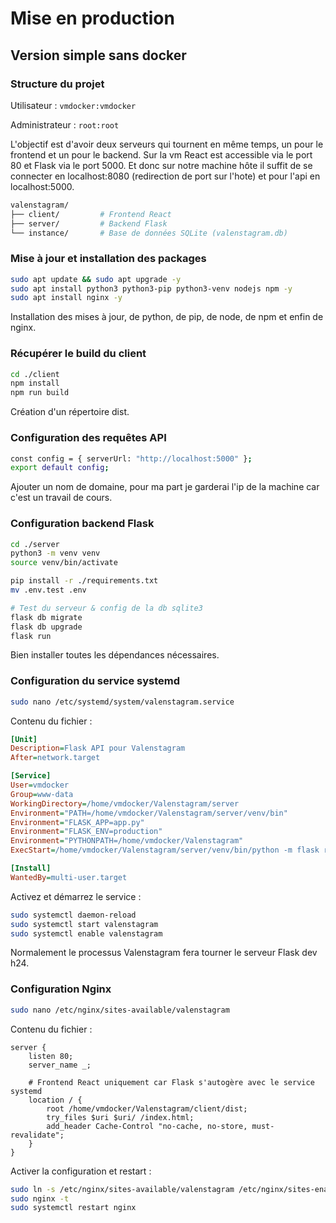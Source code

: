 # Mise en production 

## Version simple sans docker

### Structure du projet

Utilisateur : `vmdocker:vmdocker`

Administrateur : `root:root`


L'objectif est d'avoir deux serveurs qui tournent en même temps, un pour le frontend et un pour le backend.
Sur la vm React est accessible via le port 80 et Flask via le port 5000.
Et donc sur notre machine hôte il suffit de se connecter en localhost:8080 (redirection de port sur l'hote) et pour l'api en localhost:5000.

```bash
valenstagram/
├── client/         # Frontend React
├── server/         # Backend Flask
└── instance/       # Base de données SQLite (valenstagram.db)
```

### Mise à jour et installation des packages

```bash
sudo apt update && sudo apt upgrade -y
sudo apt install python3 python3-pip python3-venv nodejs npm -y
sudo apt install nginx -y
```

Installation des mises à jour, de python, de pip, de node, de npm et enfin de nginx.

### Récupérer le build du client

```bash
cd ./client
npm install
npm run build
```

Création d'un répertoire dist.

### Configuration des requêtes API

```bash
const config = { serverUrl: "http://localhost:5000" };
export default config;
```

Ajouter un nom de domaine, pour ma part je garderai l'ip de la machine car c'est un travail de cours.

### Configuration backend Flask

```bash
cd ./server
python3 -m venv venv
source venv/bin/activate

pip install -r ./requirements.txt
mv .env.test .env 

# Test du serveur & config de la db sqlite3
flask db migrate
flask db upgrade
flask run
```

Bien installer toutes les dépendances nécessaires.

### Configuration du service systemd

```bash
sudo nano /etc/systemd/system/valenstagram.service
```

Contenu du fichier : 

```ini
[Unit]
Description=Flask API pour Valenstagram
After=network.target

[Service]
User=vmdocker
Group=www-data
WorkingDirectory=/home/vmdocker/Valenstagram/server
Environment="PATH=/home/vmdocker/Valenstagram/server/venv/bin"
Environment="FLASK_APP=app.py"
Environment="FLASK_ENV=production"
Environment="PYTHONPATH=/home/vmdocker/Valenstagram"
ExecStart=/home/vmdocker/Valenstagram/server/venv/bin/python -m flask run --host=0.0.0.0 --port=5000

[Install]
WantedBy=multi-user.target
```

Activez et démarrez le service :

```bash
sudo systemctl daemon-reload
sudo systemctl start valenstagram
sudo systemctl enable valenstagram
```

Normalement le processus Valenstagram fera tourner le serveur Flask dev h24.

### Configuration Nginx 

```bash
sudo nano /etc/nginx/sites-available/valenstagram
```

Contenu du fichier : 

```nginx
server {
    listen 80;
    server_name _;

    # Frontend React uniquement car Flask s'autogère avec le service systemd
    location / {
        root /home/vmdocker/Valenstagram/client/dist;
        try_files $uri $uri/ /index.html;
        add_header Cache-Control "no-cache, no-store, must-revalidate";
    }
}
```

Activer la configuration et restart : 

```bash
sudo ln -s /etc/nginx/sites-available/valenstagram /etc/nginx/sites-enabled
sudo nginx -t  
sudo systemctl restart nginx
```
